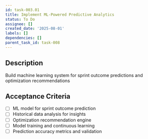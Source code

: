 ```yaml
---
id: task-003.01
title: Implement ML-Powered Predictive Analytics
status: To Do
assignee: []
created_date: '2025-08-01'
labels: []
dependencies: []
parent_task_id: task-008
---
```


## Description

Build machine learning system for sprint outcome predictions and optimization recommendations

## Acceptance Criteria

- [ ] ML model for sprint outcome prediction
- [ ] Historical data analysis for insights
- [ ] Optimization recommendation engine
- [ ] Model training and continuous learning
- [ ] Prediction accuracy metrics and validation
